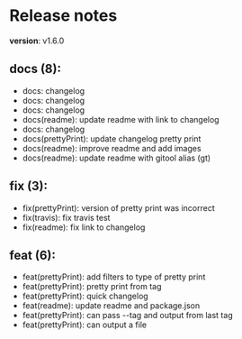 #  Release notes

**version**: v1.6.0

## **docs (8):**
 - docs: changelog
 - docs: changelog
 - docs: changelog
 - docs(readme): update readme with link to changelog
 - docs: changelog
 - docs(prettyPrint): update changelog pretty print
 - docs(readme): improve readme and add images
 - docs(readme): update readme with gitool alias (gt)

## **fix (3):**
 - fix(prettyPrint): version of pretty print was incorrect
 - fix(travis): fix travis test
 - fix(readme): fix link to changelog

## **feat (6):**
 - feat(prettyPrint): add filters to type of pretty print
 - feat(prettyPrint): pretty print from tag
 - feat(prettyPrint): quick changelog
 - feat(readme): update readme and package.json
 - feat(prettyPrint): can pass --tag and output from last tag
 - feat(prettyPrint): can output a file







